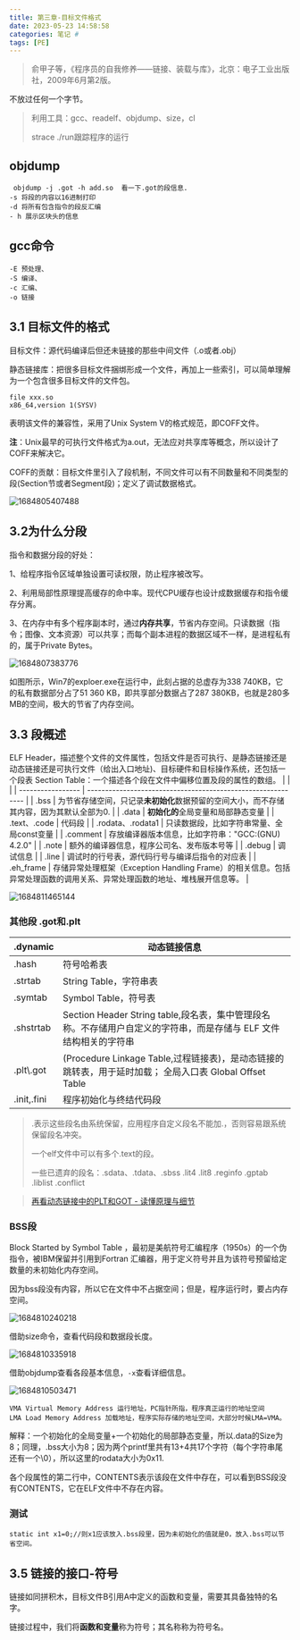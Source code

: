 ```yaml
---
title: 第三章-目标文件格式
date: 2023-05-23 14:58:58
categories: 笔记 #
tags: [PE]
---
```




> 俞甲子等，《程序员的自我修养——链接、装载与库》，北京：电子工业出版社，2009年6月第2版。

不放过任何一个字节。

> 利用工具：gcc、readelf、objdump、size，cl
>
> strace ./run跟踪程序的运行

## objdump

```
 objdump -j .got -h add.so  看一下.got的段信息.
-s 将段的内容以16进制打印
-d 将所有包含指令的段反汇编
- h 展示区块头的信息
```

## gcc命令 

```
-E 预处理、
-S 编译、
-c 汇编、
-o 链接
```



## 3.1 目标文件的格式

目标文件：源代码编译后但还未链接的那些中间文件（.o或者.obj）

静态链接库：把很多目标文件捆绑形成一个文件，再加上一些索引，可以简单理解为一个包含很多目标文件的文件包。



```
file xxx.so
x86_64,version 1(SYSV) 
```

表明该文件的兼容性，采用了Unix System V的格式规范，即COFF文件。

**注**：Unix最早的可执行文件格式为a.out，无法应对共享库等概念，所以设计了COFF来解决它。

COFF的贡献：目标文件里引入了段机制，不同文件可以有不同数量和不同类型的段(Section节或者Segment段)；定义了调试数据格式。

![1684805407488](Linkers&Loaders02/1684805407488.png)

## 3.2为什么分段

指令和数据分段的好处：

1、给程序指令区域单独设置可读权限，防止程序被改写。

2、利用局部性原理提高缓存的命中率。现代CPU缓存也设计成数据缓存和指令缓存分离。

3、在内存中有多个程序副本时，通过**内存共享**，节省内存空间。只读数据（指令；图像、文本资源）可以共享；而每个副本进程的数据区域不一样，是进程私有的，属于Private Bytes。

![1684807383776](Linkers&Loaders02/1684807383776.png)

如图所示，Win7的exploer.exe在运行中，此刻占据的总虚存为338 740KB，它的私有数据部分占了51 360 KB，即共享部分数据占了287 380KB，也就是280多MB的空间，极大的节省了内存空间。

## 3.3 段概述

ELF Header，描述整个文件的文件属性，包括文件是否可执行、是静态链接还是动态链接还是可执行文件（给出入口地址)、目标硬件和目标操作系统，还包括一个段表 Section Table：一个描述各个段在文件中偏移位置及段的属性的数组。
|                   |                                                              |
| ----------------- | ------------------------------------------------------------ |
| .bss              | 为节省存储空间，只记录**未初始化**数据预留的空间大小，而不存储其内容，因为其默认全部为0. |
| .data             | **初始化的**全局变量和局部静态变量                           |
| .text、.code      | 代码段                                                       |
| .rodata、.rodata1 | 只读数据段，比如字符串常量、全局const变量                    |
| .comment          | 存放编译器版本信息，比如字符串："GCC:(GNU) 4.2.0"            |
| .note             | 额外的编译器信息，程序公司名、发布版本号等                   |
| .debug            | 调试信息                                                     |
| .line             | 调试时的行号表，源代码行号与编译后指令的对应表               |
| .eh_frame         | 存储异常处理框架（Exception Handling Frame）的相关信息。包括异常处理函数的调用关系、异常处理函数的地址、堆栈展开信息等。 |


![1684811465144](Linkers&Loaders02/1684811465144.png)

### 其他段 .got和.plt

| .dynamic    | 动态链接信息                                                 |
| ----------- | ------------------------------------------------------------ |
| .hash       | 符号哈希表                                                   |
| .strtab     | String Table，字符串表                                       |
| .symtab     | Symbol Table，符号表                                         |
| .shstrtab   | Section Header String table,段名表，集中管理段名称。不存储用户自定义的字符串，而是存储与 ELF 文件结构相关的字符串 |
| .plt\\.got  | (Procedure Linkage Table,过程链接表)，是动态链接的跳转表，用于延时加载；                       全局入口表 Global Offset Table |
| .init,.fini | 程序初始化与终结代码段                                       |

> .表示这些段名由系统保留，应用程序自定义段名不能加.，否则容易跟系统保留段名冲突。
>
> 一个elf文件中可以有多个.text的段。
>
> 一些已遗弃的段名：.sdata、.tdata、.sbss .lit4 .lit8 .reginfo .gptab .liblist .conflict

> [再看动态链接中的PLT和GOT - 读懂原理与细节](https://zhuanlan.zhihu.com/p/558522498)

### BSS段

Block Started by Symbol Table  ，最初是美航符号汇编程序（1950s）的一个伪指令，被IBM保留并引用到Fortran 汇编器，用于定义符号并且为该符号预留给定数量的未初始化内存空间。

因为bss段没有内容，所以它在文件中不占据空间；但是，程序运行时，要占内存空间。


![1684810240218](Linkers&Loaders02/1684810240218.png)

借助size命令，查看代码段和数据段长度。

![1684810335918](Linkers&Loaders02/1684810335918.png)

借助objdump查看各段基本信息，`-x`查看详细信息。

![1684810503471](Linkers&Loaders02/1684810503471.png)

```
VMA Virtual Memory Address 运行地址，PC指针所指，程序真正运行的地址空间
LMA Load Memory Address 加载地址，程序实际存储的地址空间，大部分时候LMA=VMA。
```



解释：一个初始化的全局变量+一个初始化的局部静态变量，所以.data的Size为8；同理，.bss大小为8；因为两个printf里共有13+4共17个字符（每个字符串尾还有一个\0），所以这里的rodata大小为0x11.

各个段属性的第二行中，CONTENTS表示该段在文件中存在，可以看到BSS段没有CONTENTS，它在ELF文件中不存在内容。

### 测试

```
static int x1=0;//则x1应该放入.bss段里，因为未初始化的值就是0，放入.bss可以节省空间。
```





## 3.5 链接的接口-符号

链接如同拼积木，目标文件B引用A中定义的函数和变量，需要其具备独特的名字。

链接过程中，我们将**函数和变量**称为符号；其名称称为符号名。







